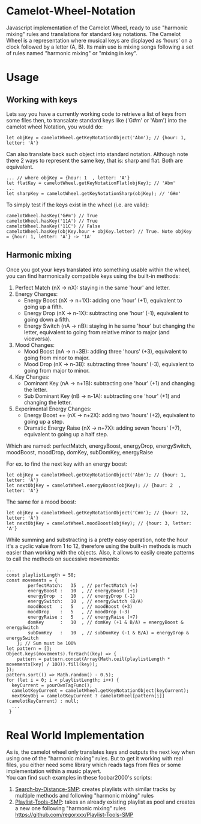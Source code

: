 # Camelot-Wheel-Notation
Javascript implementation of the Camelot Wheel, ready to use "harmonic mixing" rules and translations for standard key notations. The Camelot Wheel is a representation where musical keys are displayed as ‘hours’ on a clock followed by a letter (A, B). Its main use is mixing songs following a set of rules named "harmonic mixing" or "mixing in key".

# Usage
## Working with keys
Lets say you have a currently working code to retrieve a list of keys from some files then, to transalate standard keys like ('G#m' or 'Abm') into the camelot wheel Notation, you would do:
```
let objKey = camelotWheel.getKeyNotationObject('Abm'); // {hour: 1, letter: 'A'}
```

Can also translate back such object into standard notation. Although note there 2 ways to represent the same key, that is: sharp and flat. Both are equivalent.
```
... // where objKey = {hour: 1	, letter: 'A'}
let flatKey = camelotWheel.getKeyNotationFlat(objKey); // 'Abm'
...
let sharpKey = camelotWheel.getKeyNotationSharp(objKey); // 'G#m'
```
To simply test if the keys exist in the wheel (i.e. are valid):
```
camelotWheel.hasKey('G#m') // True
camelotWheel.hasKey('11A') // True
camelotWheel.hasKey('11C') // False
camelotWheel.hasKey(objKey.hour + objKey.letter) // True. Note objKey = {hour: 1, letter: 'A'} -> '1A'
```
## Harmonic mixing
Once you got your keys translated into something usable within the wheel, you can find harmonically compatible keys using the built-in methods:
1. Perfect Match (nX -> nX): staying in the same 'hour' and letter. 
2. Energy Changes:
	* Energy Boost (nX -> n+1X): adding one 'hour' (+1), equivalent to going up a fifth.
	* Energy Drop (nX -> n-1X): subtracting one 'hour' (-1), equivalent to going down a fifth.
	* Energy Switch (nA -> nB): staying in he same 'hour' but changing the letter, equivalent to going from relative minor to major (and viceversa).
3. Mood Changes:
	* Mood Boost (nA -> n+3B): adding three 'hours' (+3), equivalent to going from minor to major.
	* Mood Drop (nX -> n-3B): subtracting three 'hours' (-3), equivalent to going from major to minor.
4. Key Changes:
	* Dominant Key (nA -> n+1B): subtracting one 'hour' (+1) and changing the letter.
	* Sub Dominant Key (nB -> n-1A): subtracting one 'hour' (+1) and changing the letter.
5. Experimental Energy Changes:
	* Energy Boost ++ (nX -> n+2X): adding two 'hours' (+2), equivalent to going up a step.
	* Dramatic Energy Raise (nX -> n+7X): adding seven 'hours' (+7), equivalent to going up a half step.

Which are named: perfectMatch, energyBoost, energyDrop, energySwitch, moodBoost, moodDrop, domKey, subDomKey, energyRaise

For ex. to find the next key with an energy boost:
```
let objKey = camelotWheel.getKeyNotationObject('Abm'); // {hour: 1, letter: 'A'}
let nextObjKey = camelotWheel.energyBoost(objKey); // {hour: 2	, letter: 'A'}
```
The same for a mood boost:
```
let objKey = camelotWheel.getKeyNotationObject('C#m'); // {hour: 12, letter: 'A'}
let nextObjKey = camelotWheel.moodBoost(objKey); // {hour: 3, letter: 'A'}
```
While summing and substracting is a pretty easy operation, note the hour it's a cyclic value from 1 to 12, therefore using the built-in methods is much easier than working with the objects. Also, it allows to easily create patterns to call the methods on sucessive movements:
```
...
const playlistLength = 50;
const movements = {
		perfectMatch: 	35	, // perfectMatch (=)
		energyBoost : 	10	, // energyBoost (+1)
		energyDrop  :	10	, // energyDrop (-1)
		energySwitch:	10	, // energySwitch (B/A)
		moodBoost   :	5	, // moodBoost (+3)
		moodDrop    :	5	, // moodDrop (-3)
		energyRaise :	5	, // energyRaise (+7)
		domKey      :	10	, // domKey (+1 & B/A) = energyBoost & energySwitch
		subDomKey   :	10	, // subDomKey (-1 & B/A) = energyDrop & energySwitch
	}; // Sum must be 100%
let pattern = [];
Object.keys(movements).forEach((key) => {
	pattern = pattern.concat(Array(Math.ceil(playlistLength * movements[key] / 100)).fill(key));
});
pattern.sort(() => Math.random() - 0.5);
for (let i = 0; i < playlistLength; i++) {
  keyCurrent = yourOwnTagFunc();
  camelotKeyCurrent = camelotWheel.getKeyNotationObject(keyCurrent);
  nextKeyObj = camelotKeyCurrent ? camelotWheel[pattern[i]](camelotKeyCurrent) : null;
  ...
 }
```

# Real World Implementation
As is, the camelot wheel only translates keys and outputs the next key when using one of the "harmonic mixing" rules. But to get it working with real files, you either need some library which reads tags from files or some implementation within a music playert.  
You can find such examples in these foobar2000's scripts:

1. [Search-by-Distance-SMP](https://github.com/regorxxx/Search-by-Distance-SMP): creates playlists with similar tracks by multiple methods and following "harmonic mixing" rules  
2. [Playlist-Tools-SMP](https://github.com/regorxxx/Playlist-Tools-SMP): takes an already existing playlist as pool and creates a new one following "harmonic mixing" rules  
https://github.com/regorxxx/Playlist-Tools-SMP

